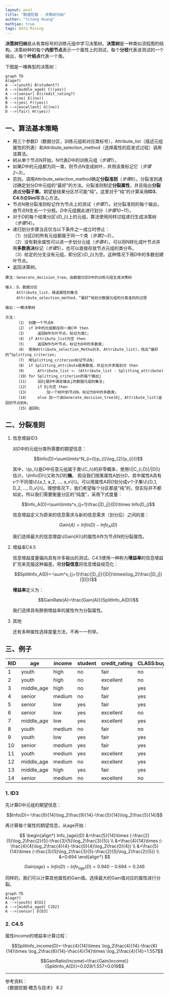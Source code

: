 ```yaml
---
layout: post
title: "数据挖掘 - 决策树归纳"
author: "Yitong Huang"
mathjax: true
tags: Data Mining
---
```


**决策树归纳**是从有类标号的训练元组中学习决策树。**决策树**是一种类似流程图的结构。决策树种的每个**内部节点**表示一个属性上的测试，每个**分枝**代表该测试的一个输出，每个**叶结点**代表一个类。<!--more-->

下图是一棵典型的决策树：

```flow
graph TD
A(age?)
A -->|youth| B(student?)
A -->|middle_aged| C((yes))
A -->|senior| D(credit_rating?)
B -->|no| E((no))
B -->|yes| F((yes))
D -->|excellent| G((no))
D -->|fair| H((yes))
```

## 一、算法基本策略

* 用三个参数*D*（数据分区，训练元组和对应类标号），Attribute_list（描述元组属性的列表）和Attribute_selection_method（选择属性的启发式过程）调用该算法。
* 树从单个节点N开始，N代表*D*中的训练元组（*步骤1*）。
* 如果*D*中的元组都为同一类，则节点N变成树叶，并用该类标记它（*步骤2~3*）。
* 否则，调用Attribute_selection_method确定**分裂准则**（*步骤6*）。分裂准则通过确定划分*D*中元组的“最好”的方法。分裂准则制定**分裂属性**，并且指出**分裂点**或**分裂子集**。期望是结果分区尽可能“纯”。这里对于“纯”的计算采用**ID3**、**C4.5**或**Gini**等贪心方法。
* 节点N用分裂准则标记作为节点上的测试（*步骤7*）。对分裂准则的每个输出，由节点N生长一个分枝。*D*中元组据此进行划分（*步骤10~11*）。
* 对于*D*的每个结果分区\\(D_j\\)上的元组，算法使用同样过程递归生成决策树（*步骤14*）。
* 递归划分步骤当且仅当以下条件之一成立时停止：  
    （1）分区*D*的所有元组都属于同一个类（*步骤2~3*）。  
    （2）没有剩余属性可以进一步划分元组（*步骤4*）。可以将N转化成叶节点并用**多数表决**标记（*步骤5*），也可以直接存放节点元组的类分布。  
    （3）给定的分支没有元组，即分区\\(D_j\\)为空。这种情况下用*D*中的多数创建叶节点。
* 返回决策树。

```
算法：Generate_decision_tree。由数据分区D中的训练元组生成决策树

输入：D，数据分区
     Attribute_list，候选属性的集合
     Attribute_selection_method，“最好”地划分数据元组的分类准则的过程
     
输出：一棵决策树

方法：
     （1） 创建一个节点N
     （2） if D中的元组都在同一类C中 then
     （3）     返回N作为叶节点，标记为类C;
     （4） if Attribute_list为空 then
     （5）     返回N作为叶节点，标记为D中的多数类;
     （6） 使用Attribute_selection_Method(D, Attribute_list)，找出“最好的”Splitting_criterion;
     （7） 用Splitting_criterion标记节点N;
     （8） if Splitting_attribute是离散值，并且允许多路划分 then
     （9）     Attribute_list <- (Attribute_list - Splitting_attribute)
     （10）for Splitting_criterion的每个输出j
     （11）    设Dj是D中满足输出j的数据元组的集合;
     （12）    if Dj为空 then
     （13）        加一个树叶到节点N，标记为D中的多数类;
     （14）    else 加一个由Generate_decision_tree(Dj, Attribute_list)返回的节点到N;
     （15）返回N;

```

## 二、分裂准则

1. 信息增益ID3

    对*D*中的元组分类所需要的期望信息：
    
    $$Info(D)=\sum\limits^N_{i=0}p_{i}\log_{2}(p_{i}))$$
    
    其中，\\(p_i\\)是*D*中任意元组属于类\\(C_i\\)的非零概率，使用\\(|C_{i,D}|/|D|\\)估计。\\(Info(D)\\)又称为*D*的**熵**。
    假设我们按某属性A划分*D*，其中属性A具有*v*个不同值\\(\\{a_1, a_2, ..., a_v\\}\\)。可以用属性A将*D*划分成*v*个子集\\(\\{D_1, D_2, ..., D_v\\}\\)。理想情况下，我们希望每个分区都是“纯”的，但实际并不都如此，所以我们需要衡量分区的“纯度”，采用下式度量：
    
    $$Info_A(D)=\sum\limits^v_{j=1}\frac{|D_j|}{D}\times Info(D_j)$$
    
    信息增益定义为原来的信息需求与新的信息需求（划分后）之间的差：
    
    $$Gain(A)=Info(D)-Info_A(D)$$
    
    我们选择最大的信息增益\\(Gain(A)\\)的属性A作为节点N的分裂属性。

2. 增益率C4.5

    信息增益度量偏向具有许多输出的测试。C4.5使用一种称为**增益率**的信息增益扩充来克服这种偏差。用**分裂信息**将信息增益规范化：
    
    $$SplitInfo_A(D)=-\sum^v_{j=1}\frac{|D_j|}{|D|}\times\log_2(\frac{|D_j|}{|D|})$$
    
    **增益率**定义为：
    
    $$GainRate(A)=\frac{Gain(A)}{SplitInfo_A(D)}$$
    
    我们选择具有醉倒增益率的属性作为分裂属性。

4. 其他

    还有多种属性选择度量方法，不再一一列举。

## 三、例子

RID|age|income|student|credit_rating|CLASS:buys_computer
---|---|------|-------|-------------|-------------------
1 |youth     |high  |no |fair     |no
2 |youth     |high  |no |excellent|no
3 |middle_age|high  |no |fair     |yes
4 |senior    |medium|no |fair     |yes
5 |senior    |low   |yes|fair     |yes
6 |senior    |low   |yes|excellent|no
7 |middle_age|low   |yes|excellent|yes
8 |youth     |medium|no |fair     |no
9 |youth     |low   |yes|fair     |yes
10|senior    |medium|yes|fair     |yes
11|youth     |medium|yes|excellent|yes
12|middle_age|medium|no |excellent|yes
13|middle_age|high  |yes|fair     |yes
14|senior    |medium|no |excellent|no

### 1. ID3

先计算*D*中元组的期望信息：

$$Info(D)=-\frac{9}{14}\log_2\frac{9}{14}-\frac{5}{14}\log_2\frac{5}{14}$$

再计算每个属性的期望信息，从age开始：

$$
\begin{align*}
Info_{age}(D) &=\frac{5}{14}\times (-\frac{2}{5}\log_2\frac{2}{5}-\frac{3}{5}\log_2\frac{3}{5}) \\
&+\frac{4}{14}\times (-\frac{4}{4}\log_2\frac{4}{4}-\frac{0}{4}\log_2\frac{0}{4}) \\
&+\frac{5}{14}\times (-\frac{3}{5}\log_2\frac{3}{5}-\frac{2}{5}\log_2\frac{2}{5}) \\
&=0.694
\end{align*}
$$

$$Gain(age)=Info(D)-Info_{age}(D)=0.940-0.694=0.246$$

同样的，我们可以计算其他属性的Gain值。选择最大的Gain值对应的属性进行分裂。

```flow
graph TD
A(age?)
A -->|youth| B[D1]
A -->|middle_aged| C[D2]
A -->|senior| D[D3]
```

### 2. C4.5

属性income的增益率计算过程：

$$SplitInfo_income(D)=-\frac{4}{14}\times \log_2\frac{4}{14}-\frac{6}{14}\times \log_2\frac{6}{14}-\frac{4}{14}\times \log_2\frac{4}{14}=1.557$$

$$GainRatio(income)=\frac{Gain(income)}{SplitInfo_A(D)}=0.029/1.557=0.019$$

---

参考资料：  
《数据挖掘·概念与技术》 8.2